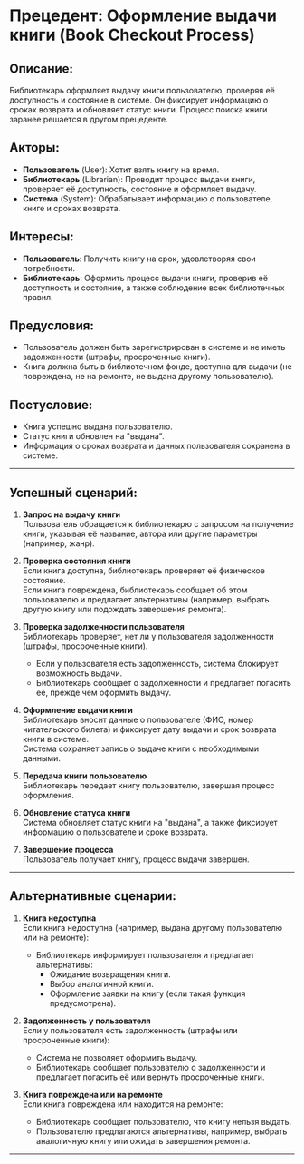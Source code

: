 # Прецедент: Оформление выдачи книги (Book Checkout Process)

## Описание:
Библиотекарь оформляет выдачу книги пользователю, проверяя её доступность и состояние в системе. Он фиксирует информацию о сроках возврата и обновляет статус книги. Процесс поиска книги заранее решается в другом прецеденте.

## Акторы:
- **Пользователь** (User): Хотит взять книгу на время.
- **Библиотекарь** (Librarian): Проводит процесс выдачи книги, проверяет её доступность, состояние и оформляет выдачу.
- **Система** (System): Обрабатывает информацию о пользователе, книге и сроках возврата.

## Интересы:
- **Пользователь**: Получить книгу на срок, удовлетворяя свои потребности.
- **Библиотекарь**: Оформить процесс выдачи книги, проверив её доступность и состояние, а также соблюдение всех библиотечных правил.

## Предусловия:
- Пользователь должен быть зарегистрирован в системе и не иметь задолженности (штрафы, просроченные книги).
- Книга должна быть в библиотечном фонде, доступна для выдачи (не повреждена, не на ремонте, не выдана другому пользователю).

## Постусловие:
- Книга успешно выдана пользователю.
- Статус книги обновлен на "выдана".
- Информация о сроках возврата и данных пользователя сохранена в системе.

---

## Успешный сценарий:

1. **Запрос на выдачу книги**  
   Пользователь обращается к библиотекарю с запросом на получение книги, указывая её название, автора или другие параметры (например, жанр).  

2. **Проверка состояния книги**  
   Если книга доступна, библиотекарь проверяет её физическое состояние.  
   Если книга повреждена, библиотекарь сообщает об этом пользователю и предлагает альтернативы (например, выбрать другую книгу или подождать завершения ремонта).

3. **Проверка задолженности пользователя**  
   Библиотекарь проверяет, нет ли у пользователя задолженности (штрафы, просроченные книги).  
   - Если у пользователя есть задолженность, система блокирует возможность выдачи.  
   - Библиотекарь сообщает о задолженности и предлагает погасить её, прежде чем оформить выдачу.

4. **Оформление выдачи книги**  
   Библиотекарь вносит данные о пользователе (ФИО, номер читательского билета) и фиксирует дату выдачи и срок возврата книги в системе.  
   Система сохраняет запись о выдаче книги с необходимыми данными.

5. **Передача книги пользователю**  
   Библиотекарь передает книгу пользователю, завершая процесс оформления.

6. **Обновление статуса книги**  
   Система обновляет статус книги на "выдана", а также фиксирует информацию о пользователе и сроке возврата.

7. **Завершение процесса**  
   Пользователь получает книгу, процесс выдачи завершен.

---

## Альтернативные сценарии:

1. **Книга недоступна**  
   Если книга недоступна (например, выдана другому пользователю или на ремонте):
   - Библиотекарь информирует пользователя и предлагает альтернативы:
     - Ожидание возвращения книги.
     - Выбор аналогичной книги.
     - Оформление заявки на книгу (если такая функция предусмотрена).

2. **Задолженность у пользователя**  
   Если у пользователя есть задолженность (штрафы или просроченные книги):
   - Система не позволяет оформить выдачу.
   - Библиотекарь сообщает пользователю о задолженности и предлагает погасить её или вернуть просроченные книги.

3. **Книга повреждена или на ремонте**  
   Если книга повреждена или находится на ремонте:
   - Библиотекарь сообщает пользователю, что книгу нельзя выдать.
   - Пользователю предлагаются альтернативы, например, выбрать аналогичную книгу или ожидать завершения ремонта.

---

